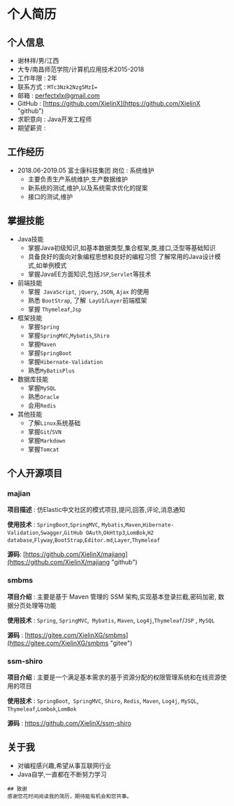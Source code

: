 # 个人简历
## 个人信息
+ 谢林祥/男/江西
+ 大专/南昌师范学院/计算机应用技术2015-2018
+ 工作年限 : 2年	
+ 联系方式 : `MTc3Nzk2Nzg5MzI=`
+ 邮箱 : [perfectxlx@gmail.com](perfectxlx@gmail.com)	
+ GitHub : [https://github.com/XielinX](https://github.com/XielinX "github")
+ 求职意向 : Java开发工程师
+ 期望薪资 : 
## 工作经历
+ 2018.06-2019.05		     富士康科技集团	                       岗位 : 系统维护
  + 主要负责生产系统维护,生产数据维护
  + 新系统的测试,维护,以及系统需求优化的提案
  + 接口的测试,维护
## 掌握技能
+ Java技能 
  + 掌握Java初级知识,如基本数据类型,集合框架,类,接口,泛型等基础知识 
  + 具备良好的面向对象编程思想和良好的编程习惯 了解常用的Java设计模式,如单例模式 
  + 掌握JavaEE方面知识,包括`JSP`,`Servlet`等技术 
+ 前端技能 
  + 掌握` JavaScript`, `jQuery`, `JSON`, `Ajax` 的使用
  + 熟悉 `BootStrap`, 了解` LayUI`/`Layer`前端框架
  + 掌握 `Thymeleaf`,`Jsp`
+ 框架技能 
  + 掌握`Spring` 
  + 掌握`SpringMVC`,`Mybatis`,`Shiro`
  + 掌握`Maven`
  + 掌握`SpringBoot`
  + 掌握`Hibernate-Validation`
  + 熟悉`MyBatisPlus`
+ 数据库技能 
  + 掌握`MySQL`
  + 熟悉`Oracle`
  + 会用`Redis`
+ 其他技能 
  + 了解`Linux`系统基础
  + 掌握`Git`/`SVN`
  + 掌握`Markdown`
  + 掌握`Tomcat`
## 个人开源项目
### majian
**项目描述** : 仿Elastic中文社区的模式项目,提问,回答,评论,消息通知

**使用技术** : `SpringBoot`,`SpringMVC`, `Mybatis`,`Maven`,`Hibernate-Validation`,`Swagger`,`GitHub OAuth`,`OkHttp3`,`LomBok`,`H2 database`,`Flyway`,`BootStrap`,`Editor.md`,`Layer`,`Thymeleaf`

**源码**: [https://github.com/XielinX/majiang](https://github.com/XielinX/majiang "github")

### smbms
**项目介绍** :  主要是基于 Maven 管理的 SSM 架构,实现基本登录拦截,密码加密, 数据分页处理等功能

**使用技术** : `Spring`, `SpringMVC`,` Mybatis`, `Maven`, `Log4j`,`Thymeleaf`/`JSP` , `MySQL`

**源码** : [https://gitee.com/XielinXG/smbms](https://gitee.com/XielinXG/smbms "gitee")

### ssm-shiro 
**项目介绍** :  主要是一个满足基本需求的基于资源分配的权限管理系统和在线资源使用的项目 

**使用技术** : `SpringBoot`,` SpringMVC`, `Shiro`, `Redis`, `Maven`, `Log4j`,  `MySQL`, `Thymeleaf`,`Lombok`,`LomBok`

**源码** : [ https://github.com/XielinX/ssm-shiro ]( https://github.com/XielinX/ssm-shiro  "github")

## 关于我
+ 对编程感兴趣,希望从事互联网行业
+ Java自学,一直都在不断努力学习
```
## 致谢
感谢您花时间阅读我的简历，期待能有机会和您共事。
